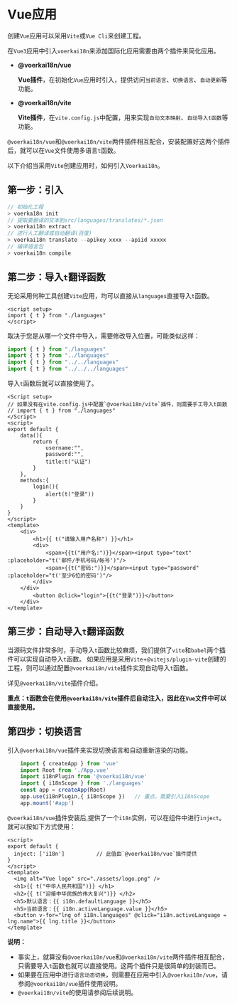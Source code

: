 # Vue应用


创建`Vue`应用可以采用`Vite`或`Vue Cli`来创建工程。

在`Vue3`应用中引入`voerkai18n`来添加国际化应用需要由两个插件来简化应用。

- **@voerkai18n/vue**

  **Vue插件**，在初始化`Vue`应用时引入，提供访问`当前语言`、`切换语言`、`自动更新`等功能。

- **@voerkai18n/vite**

  **Vite插件**，在`vite.config.js`中配置，用来实现`自动文本映射`、`自动导入t函数`等功能。

  
`@voerkai18n/vue`和`@voerkai18n/vite`两件插件相互配合，安装配置好这两个插件后，就可以在`Vue`文件使用多语言`t`函数。


以下介绍当采用`Vite`创建应用时，如何引入`Voerkai18n`。


## 第一步：引入

```javascript
// 初始化工程
> voerka18n init
// 提取要翻译的文本到src/languages/translates/*.json
> voerkai18n extract
// 进行人工翻译或自动翻译(百度)
> voerkai18n translate --apikey xxxx --apiid xxxxx
// 编译语言包
> voerkai18n compile 
```

## 第二步：导入`t`翻译函数
无论采用何种工具创建`Vite`应用，均可以直接从`languages`直接导入`t`函数。

```vue
<script setup>  
import { t } from "./languages"
</script>
```
取决于您是从哪一个文件中导入，需要修改导入位置，可能类似这样：
```javascript
import { t } from "./languages"
import { t } from "../languages"
import { t } from "../../languages"
import { t } from "../../../languages"
```

导入`t`函数后就可以直接使用了。

```vue
<Script setup>
// 如果没有在vite.config.js中配置`@voerkai18n/vite`插件，则需要手工导入t函数
// import { t } from "./languages"
</Script>
<script>
export default {
    data(){
        return {
            username:"",
            password:"",
            title:t("认证")
        }
    },
    methods:{
        login(){
            alert(t("登录"))
        }
    }
}
</script>
<template>
	<div>
        <h1>{{ t("请输入用户名称") }}</h1>
        <div>
            <span>{{t("用户名:")}}</span><input type="text" :placeholder="t('邮件/手机号码/帐号')"/>
            <span>{{t("密码:")}}</span><input type="password" :placeholder="t('至少6位的密码')"/>            
    	</div>            
    </div>
        <button @click="login">{{t("登录")}}</button>
    </div>
</template>
```

## 第三步：自动导入`t`翻译函数

当源码文件非常多时，手动导入`t`函数比较麻烦，我们提供了`vite`和`babel`两个插件可以实现自动导入`t`函数。
如果应用是采用`Vite`+`@vitejs/plugin-vite`创建的工程，则可以通过配置`@voerkai18n/vite`插件实现自动导入`t`函数。

详见`@voerkai18n/vite`插件介绍。


**重点：`t`函数会在使用`@voerkai18n/vite`插件后自动注入，因此在`Vue`文件中可以直接使用。**


## 第四步：切换语言

引入`@voerkai18n/vue`插件来实现切换语言和自动重新渲染的功能。

```javascript
    import { createApp } from 'vue'
    import Root from './App.vue'
    import i18nPlugin from '@voerkai18n/vue'
    import { i18nScope } from './languages'
    const app = createApp(Root)
    app.use(i18nPlugin,{ i18nScope })   // 重点，需要引入i18nScope
    app.mount('#app')
```
`@voerkai18n/vue`插件安装后,提供了一个`i18n`实例，可以在组件中进行`inject`。就可以按如下方式使用：

```vue
<script>
export default {
  inject: ['i18n']          // 此值由`@voerkai18n/vue`插件提供
}
</script>  
<template>
  <img alt="Vue logo" src="./assets/logo.png" />
  <h1>{{ t("中华人民共和国")}} </h1>
  <h2>{{ t("迎接中华民族的伟大复兴")}} </h2>
  <h5>默认语言：{{ i18n.defaultLanguage }}</h5>
  <h5>当前语言：{{ i18n.activeLanguage.value }}</h5>
  <button v-for="lng of i18n.languages" @click="i18n.activeLanguage = lng.name">{{ lng.title }}</button>
</template>

```

**说明：**

- 事实上，就算没有`@voerkai18n/vue`和`@voerkai18n/vite`两件插件相互配合，只需要导入`t`函数也就可以直接使用。这两个插件只是很简单的封装而已。
- 如果要在应用中进行`语言动态切换`，则需要在应用中引入`@voerkai18n/vue`，请参阅`@voerkai18n/vue`插件使用说明。
- `@voerkai18n/vite`的使用请参阅后续说明。
